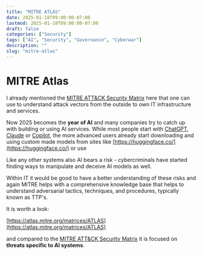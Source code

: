 ```yaml
---
title: "MITRE ATLAS"
date: 2025-01-18T09:00:00-07:00
lastmod: 2025-01-18T09:00:00-07:00
draft: false
categories: ["Security"]
tags: ["AI", "Security", "Governance", "Cyberwar"]
description: ""
slug: "mitre-atlas"
---
```


# MITRE Atlas

I already mentioned the [MITRE ATT&CK Security Matrix](https://attack.mitre.org/matrices/enterprise/) here that one can use to understand attack vectors from the outside to own IT infrastructure and services. 

Now 2025 becomes the **year of AI** and many companies try to catch up with building or using AI services. While most people start with [ChatGPT](https://openai.com/index/chatgpt/), [Claude](https://claude.ai/) or [Copilot](https://copilot.microsoft.com/), the more advanced users already start downloading and using custom made models from sites like [https://huggingface.co/](https://huggingface.co/) or use 

Like any other systems also AI bears a risk - cybercriminals have started finding ways to manipulate and deceive AI models as well. 

Within IT it would be good to have a better understanding of these risks and again MITRE helps with a comprehensive knowledge base that helps to understand adversarial tactics, techniques, and procedures, typically known as TTP's. 

It is worth a look:

[https://atlas.mitre.org/matrices/ATLAS](https://atlas.mitre.org/matrices/ATLAS)

and compared to the [MITRE ATT&CK Security Matrix](https://attack.mitre.org/matrices/enterprise/) it is focused on **threats specific to AI systems**.

